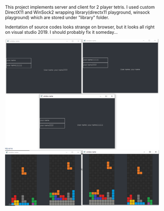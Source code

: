 This project implements server and client for 2 player tetris.
I used custom DirectX11 and WinSock2 wrapping library(directx11 playground, winsock playground) which are stored under "library" folder.

Indentation of source codes looks strange on browser, but it looks all right on visual studio 2019. I should probably fix it someday...

<img src="https://github.com/Ownfos/Multiplayer-Tetris/blob/master/client list.png">
<img src="https://github.com/Ownfos/Multiplayer-Tetris/blob/master/game.png">

